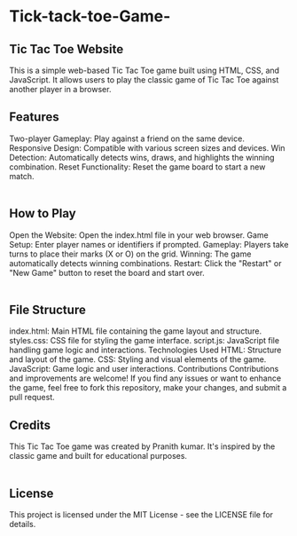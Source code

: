# Tick-tack-toe-Game-

<h2>Tic Tac Toe Website</h2>
This is a simple web-based Tic Tac Toe game built using HTML, CSS, and JavaScript. It allows users to play the classic game of Tic Tac Toe against another player in a browser.

<h2>Features</h2>
Two-player Gameplay: Play against a friend on the same device.
Responsive Design: Compatible with various screen sizes and devices.
Win Detection: Automatically detects wins, draws, and highlights the winning combination.
Reset Functionality: Reset the game board to start a new match.
<br>
<br>
<h2>How to Play</h2>
Open the Website: Open the index.html file in your web browser.
Game Setup: Enter player names or identifiers if prompted.
Gameplay: Players take turns to place their marks (X or O) on the grid.
Winning: The game automatically detects winning combinations.
Restart: Click the "Restart" or "New Game" button to reset the board and start over.
<br>
<br>
<h2>File Structure</h2>
index.html: Main HTML file containing the game layout and structure.
styles.css: CSS file for styling the game interface.
script.js: JavaScript file handling game logic and interactions.
Technologies Used
HTML: Structure and layout of the game.
CSS: Styling and visual elements of the game.
JavaScript: Game logic and user interactions.
Contributions
Contributions and improvements are welcome! If you find any issues or want to enhance the game, feel free to fork this repository, make your changes, and submit a pull request.
<be>
<br>
<h2>Credits</h2>
This Tic Tac Toe game was created by Pranith kumar. It's inspired by the classic game and built for educational purposes.
<br>
<br>
<h2>License</h2>
This project is licensed under the MIT License - see the LICENSE file for details.
